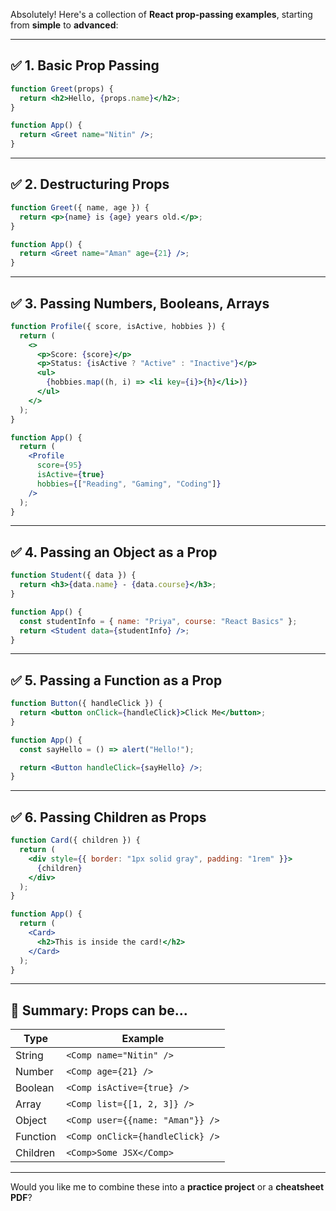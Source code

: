 Absolutely! Here's a collection of **React prop-passing examples**, starting from **simple** to **advanced**:

---

## ✅ 1. **Basic Prop Passing**

```jsx
function Greet(props) {
  return <h2>Hello, {props.name}</h2>;
}

function App() {
  return <Greet name="Nitin" />;
}
```

---

## ✅ 2. **Destructuring Props**

```jsx
function Greet({ name, age }) {
  return <p>{name} is {age} years old.</p>;
}

function App() {
  return <Greet name="Aman" age={21} />;
}
```

---

## ✅ 3. **Passing Numbers, Booleans, Arrays**

```jsx
function Profile({ score, isActive, hobbies }) {
  return (
    <>
      <p>Score: {score}</p>
      <p>Status: {isActive ? "Active" : "Inactive"}</p>
      <ul>
        {hobbies.map((h, i) => <li key={i}>{h}</li>)}
      </ul>
    </>
  );
}

function App() {
  return (
    <Profile
      score={95}
      isActive={true}
      hobbies={["Reading", "Gaming", "Coding"]}
    />
  );
}
```

---

## ✅ 4. **Passing an Object as a Prop**

```jsx
function Student({ data }) {
  return <h3>{data.name} - {data.course}</h3>;
}

function App() {
  const studentInfo = { name: "Priya", course: "React Basics" };
  return <Student data={studentInfo} />;
}
```

---

## ✅ 5. **Passing a Function as a Prop**

```jsx
function Button({ handleClick }) {
  return <button onClick={handleClick}>Click Me</button>;
}

function App() {
  const sayHello = () => alert("Hello!");

  return <Button handleClick={sayHello} />;
}
```

---

## ✅ 6. **Passing Children as Props**

```jsx
function Card({ children }) {
  return (
    <div style={{ border: "1px solid gray", padding: "1rem" }}>
      {children}
    </div>
  );
}

function App() {
  return (
    <Card>
      <h2>This is inside the card!</h2>
    </Card>
  );
}
```

---

## 🧠 Summary: Props can be...

| Type     | Example                          |
| -------- | -------------------------------- |
| String   | `<Comp name="Nitin" />`          |
| Number   | `<Comp age={21} />`              |
| Boolean  | `<Comp isActive={true} />`       |
| Array    | `<Comp list={[1, 2, 3]} />`      |
| Object   | `<Comp user={{name: "Aman"}} />` |
| Function | `<Comp onClick={handleClick} />` |
| Children | `<Comp>Some JSX</Comp>`          |

---

Would you like me to combine these into a **practice project** or a **cheatsheet PDF**?
